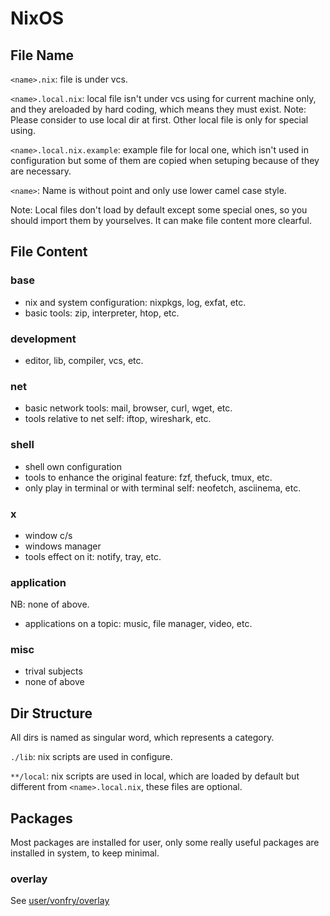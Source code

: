 # NixOS

## File Name

`<name>.nix`: file is under vcs.

`<name>.local.nix`: local file isn't under vcs using for current machine only,
and they areloaded by hard coding, which means they must exist.
Note: Please consider to use local dir at first. Other local file is only for
special using.  

`<name>.local.nix.example`: example file for local one, which isn't used in
configuration but some of them are copied when setuping because of they are
necessary. 

`<name>`: Name is without point and only use lower camel case style.

Note: Local files don't load by default except some special ones, so you should
import them by yourselves. It can make file content more clearful. 

## File Content

### base
- nix and system configuration: nixpkgs, log, exfat, etc.
- basic tools: zip, interpreter, htop, etc.

### development
- editor, lib, compiler, vcs, etc.

### net
- basic network tools: mail, browser, curl, wget, etc.
- tools relative to net self: iftop, wireshark, etc.

### shell
- shell own configuration
- tools to enhance the original feature: fzf, thefuck, tmux, etc.
- only play in terminal or with terminal self: neofetch, asciinema, etc.

### x
- window c/s
- windows manager 
- tools effect on it: notify, tray, etc.

### application
NB: none of above.

- applications on a topic: music, file manager, video, etc.

### misc
- trival subjects
- none of above

## Dir Structure

All dirs is named as singular word, which represents a category.

`./lib`: nix scripts are used in configure.

`**/local`: nix scripts are used in local, which are loaded by default but
different from `<name>.local.nix`, these files are optional.

## Packages

Most packages are installed for user, only some really useful packages are
installed in system, to keep minimal. 

### overlay

See [user/vonfry/overlay](./user/vonfry/overlay/readme.md)
